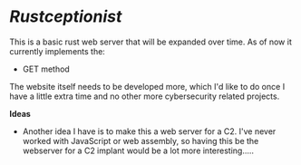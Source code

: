 # *Rustceptionist*

This is a basic rust web server that will be expanded over time. As of now it currently implements the:
* GET method

The website itself needs to be developed more, which I'd like to do once I have a little extra time and no other more cybersecurity related projects.

**Ideas**
* Another idea I have is to make this a web server for a C2. I've never worked with JavaScript or web assembly, so having this be the webserver for a C2 implant would be a lot more interesting.....
